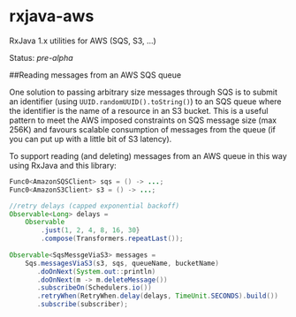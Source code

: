 # rxjava-aws
RxJava 1.x utilities for AWS (SQS, S3, ...)

Status: *pre-alpha*

##Reading messages from an AWS SQS queue

One solution to passing arbitrary size messages through SQS is to submit an identifier (using `UUID.randomUUID().toString()`) to an SQS queue where the identifier is the name of a resource in an S3 bucket. This is a useful pattern to meet the AWS imposed constraints on SQS message size (max 256K) and favours scalable consumption of messages from the queue (if you can put up with a little bit of S3 latency).

To support reading (and deleting) messages from an AWS queue in this way using RxJava and this library:

```java
Func0<AmazonSQSClient> sqs = () -> ...;
Func0<AmazonS3Client> s3 = () -> ...; 

//retry delays (capped exponential backoff)
Observable<Long> delays = 
    Observable
        .just(1, 2, 4, 8, 16, 30}
        .compose(Transformers.repeatLast());
        
Observable<SqsMessgeViaS3> messages = 
    Sqs.messagesViaS3(s3, sqs, queueName, bucketName)
       .doOnNext(System.out::println)
       .doOnNext(m -> m.deleteMessage())
	   .subscribeOn(Schedulers.io())
	   .retryWhen(RetryWhen.delay(delays, TimeUnit.SECONDS).build())
	   .subscribe(subscriber);
```  


